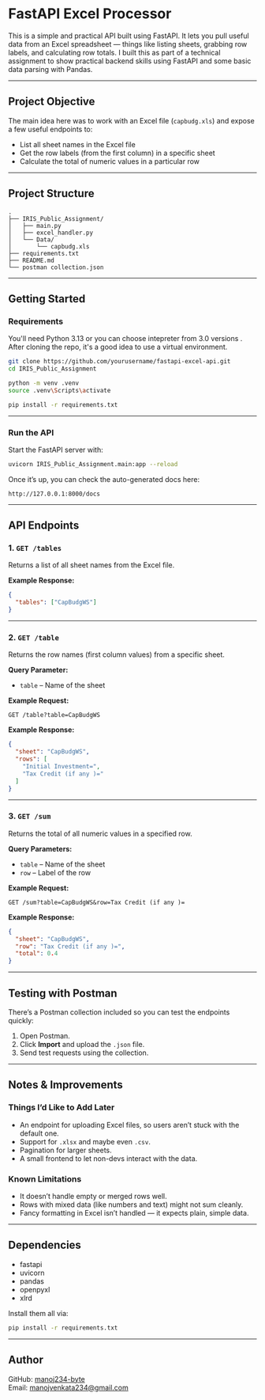 # FastAPI Excel Processor

This is a simple and practical API built using FastAPI. It lets you pull useful data from an Excel spreadsheet — things like listing sheets, grabbing row labels, and calculating row totals. I built this as part of a technical assignment to show practical backend skills using FastAPI and some basic data parsing with Pandas.

---

## Project Objective

The main idea here was to work with an Excel file (`capbudg.xls`) and expose a few useful endpoints to:

- List all sheet names in the Excel file
- Get the row labels (from the first column) in a specific sheet
- Calculate the total of numeric values in a particular row

---

## Project Structure

```
.
├── IRIS_Public_Assignment/
│   ├── main.py                 
│   ├── excel_handler.py        
│   └── Data/
│       └── capbudg.xls         
├── requirements.txt
├── README.md
└── postman collection.json
```

---

## Getting Started

### Requirements

You'll need Python 3.13 or you can choose intepreter from 3.0 versions . After cloning the repo, it's a good idea to use a virtual environment.

```bash
git clone https://github.com/yourusername/fastapi-excel-api.git
cd IRIS_Public_Assignment

python -m venv .venv
source .venv\Scripts\activate

pip install -r requirements.txt
```

---

### Run the API

Start the FastAPI server with:

```bash
uvicorn IRIS_Public_Assignment.main:app --reload
```

Once it’s up, you can check the auto-generated docs here:

```
http://127.0.0.1:8000/docs
```

---

## API Endpoints

### 1. `GET /tables`

Returns a list of all sheet names from the Excel file.

**Example Response:**

```json
{
  "tables": ["CapBudgWS"]
}
```

---

### 2. `GET /table`

Returns the row names (first column values) from a specific sheet.

**Query Parameter:**

- `table` – Name of the sheet

**Example Request:**

```
GET /table?table=CapBudgWS
```

**Example Response:**

```json
{
  "sheet": "CapBudgWS",
  "rows": [
    "Initial Investment=",
    "Tax Credit (if any )="
  ]
}
```

---

### 3. `GET /sum`

Returns the total of all numeric values in a specified row.

**Query Parameters:**

- `table` – Name of the sheet
- `row` – Label of the row

**Example Request:**

```
GET /sum?table=CapBudgWS&row=Tax Credit (if any )=
```

**Example Response:**

```json
{
  "sheet": "CapBudgWS",
  "row": "Tax Credit (if any )=",
  "total": 0.4
}
```

---

## Testing with Postman

There’s a Postman collection included so you can test the endpoints quickly:

1. Open Postman.
2. Click **Import** and upload the `.json` file.
3. Send test requests using the collection.

---

## Notes & Improvements

### Things I’d Like to Add Later

- An endpoint for uploading Excel files, so users aren’t stuck with the default one.
- Support for `.xlsx` and maybe even `.csv`.
- Pagination for larger sheets.
- A small frontend to let non-devs interact with the data.

### Known Limitations

- It doesn’t handle empty or merged rows well.
- Rows with mixed data (like numbers and text) might not sum cleanly.
- Fancy formatting in Excel isn’t handled — it expects plain, simple data.

---

## Dependencies

- fastapi
- uvicorn
- pandas
- openpyxl
- xlrd

Install them all via:

```bash
pip install -r requirements.txt
```

---

## Author

GitHub: [manoj234-byte](https://github.com/manoj234-byte)  
Email: manojvenkata234@gmail.com
